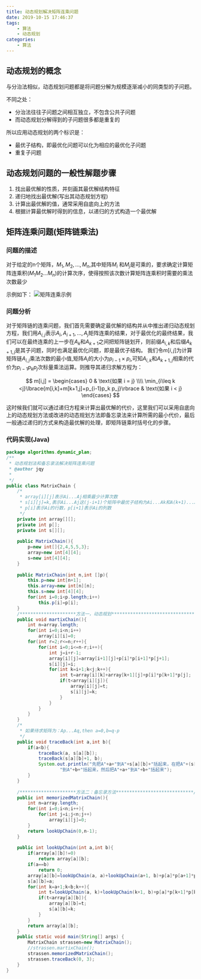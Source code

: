 ```yaml
---
title: 动态规划解决矩阵连乘问题
date: 2019-10-15 17:46:37
tags: 
    - 算法
    - 动态规划
categories:
    - 算法
---
```


## 动态规划的概念

与分治法相似，动态规划问题都是将问题分解为规模逐渐减小的同类型的子问题。
<!--more-->
不同之处：

- 分治法往往子问题之间相互独立，不包含公共子问题
- 而动态规划分解得到的子问题很多都是重复的

所以应用动态规划的两个标识是：

- 最优子结构，即最优化问题可以化为相应的最优化子问题
- 重复子问题

## 动态规划问题的一般性解题步骤

1. 找出最优解的性质，并刻画其最优解结构特征
2. 递归地找出最优解(写出其动态规划方程)
3. 计算出最优解的值，通常采用自底向上的方法
4. 根据计算最优解时得到的信息，以递归的方式构造一个最优解

## 矩阵连乘问题(矩阵链乘法)

### 问题的描述

对于给定的n个矩阵，$M_1,M_2,\dots,M_n$,其中矩阵$M_i$ 和$M_j$是可乘的，要求确定计算矩阵连乘积($M_1 M_2 \dots M_n$)的计算次序，使得按照该次数计算矩阵连乘积时需要的乘法次数最少

示例如下：
![矩阵连乘示例](https://i.loli.net/2019/10/15/UhrfbioWHdvOjpL.png)

### 问题分析

对于矩阵链的连乘问题，我们首先需要确定最优解的结构并从中推出递归动态规划方程，我们用$A_{i,j}$表示$A_i,A_{i+1},\dots,A_j$矩阵连乘的结果，对于最优化的最终结果，我们可以在最终连乘的上一步在$A_k$和$A_{k+1}$之间把矩阵链划开，则前缀$A_{i,k}$和后缀$A_{k+1,j}$是其子问题，同时也满足最优化问题，即是最优子结构。
我们令$m[i,j]$为计算矩阵链$A_{i,j}$乘法次数的最小值,矩阵$A_i$的大小为$p_{i-1}\times p_i$,可知$A_{i,k}$和$A_{k+1,j}$相乘的代价为$p_{i-1}p_k p_j$次标量乘法运算。则推导其递归求解方程为：

$$
	m[i,j] = 
	\begin{cases}
	0 & \text{如果 i = j} \\\\
	\min_{i\leq k <j}\lbrace{m[i,k]+m[k+1,j]+p_{i-1}p_k p_j}\rbrace & \text{如果 i < j}
	\end{cases}
$$

这时候我们就可以通过递归方程来计算出最优解的代价，这里我们可以采用自底向上的动态规划方法或改进的动态规划方法即备忘录法来计算所需的最小代价，最后一般通过递归的方式来构造最优解的处理，即矩阵链乘时括号化的步骤。

### 代码实现(Java)

```java
package algorithms.dynamic_plan;
/**
 * 动态规划法和备忘录法解决矩阵连乘问题
 * @author jqy
 *
 */
public class MatrixChain {
    /*
     * array[i][j]表示Ai...Aj相乘最少计算次数
     * s[i][j]=k,表示Ai...Aj这(j-i+1)个矩阵中最优子结构为Ai...Ak和A(k+1)...Aj
     * p[i]表示Ai的行数，p[i+1]表示Ai的列数
     */
	private int array[][];
	private int p[];
	private int s[][];
	
	public MatrixChain(){
		p=new int[]{2,4,5,5,3};
		array=new int[4][4];
		s=new int[4][4];
	}
	
	public MatrixChain(int n,int []p){
		this.p=new int[n+1];
		this.array=new int[n][n];
		this.s=new int[4][4];
		for(int i=0;i<p.length;i++)
			this.p[i]=p[i];
	}
	/*********************方法一，动态规划**********************************/
	public void martixChain(){
		int n=array.length;
		for(int i=0;i<n;i++) 
			array[i][i]=0;
		for(int r=2;r<=n;r++){
			for(int i=0;i<=n-r;i++){
				int j=i+r-1;
				array[i][j]=array[i+1][j]+p[i]*p[i+1]*p[j+1];
				s[i][j]=i;
				for(int k=i+1;k<j;k++){
					int t=array[i][k]+array[k+1][j]+p[i]*p[k+1]*p[j];
					if(t<array[i][j]){
						array[i][j]=t;
						s[i][j]=k;
					}
				}
			}
		}
	}
	/*
	 * 如果待求矩阵为：Ap...Aq,then a=0,b=q-p
	 */
	public void traceBack(int a,int b){
		if(a<b){
			traceBack(a, s[a][b]);
			traceBack(s[a][b]+1, b);
			System.out.println("先把A"+a+"到A"+s[a][b]+"括起来，在把A"+(s[a][b]+1)+
					"到A"+b+"括起来，然后把A"+a+"到A"+b+"括起来");
		}
	}
	
	/*********************方法二：备忘录方法*****************************/
	public int memorizedMatrixChain(){
		int n=array.length;
		for(int i=0;i<n;i++){
			for(int j=i;j<n;j++)
				array[i][j]=0;
		}
		return lookUpChain(0,n-1);
	}
	
	public int lookUpChain(int a,int b){
		if(array[a][b]!=0)
			return array[a][b];
		if(a==b)
			return 0;
		array[a][b]=lookUpChain(a, a)+lookUpChain(a+1, b)+p[a]*p[a+1]*p[b+1];
		s[a][b]=a;
		for(int k=a+1;k<b;k++){
			int t=lookUpChain(a, k)+lookUpChain(k+1, b)+p[a]*p[k+1]*p[b+1];
			if(t<array[a][b]){
				array[a][b]=t;
				s[a][b]=k;
			}
		}
		return array[a][b];
	}
	public static void main(String[] args) {
		MatrixChain strassen=new MatrixChain();
		//strassen.martixChain();
		strassen.memorizedMatrixChain();
		strassen.traceBack(0, 3);
	}
}
 
```